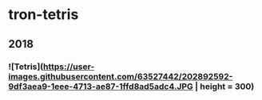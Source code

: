 # tron-tetris
## 2018
### ![Tetris](https://user-images.githubusercontent.com/63527442/202892592-9df3aea9-1eee-4713-ae87-1ffd8ad5adc4.JPG | height = 300)
